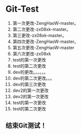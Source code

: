 # Git-Test
1. 第一次更改-ZengHaoW-master。
2. 第二次更改-zx08xk-master。
3. 第三更改-zx08xk-master。
4. 第四次更改-ZengHaoW-master。
5. 第五次更改-ZengHaoW-master
6. 第六次更改-zx08xk
6. test的第一次更改
6. test的第二次更改
7. dev的更改。。。。。。
8. dev的第二次更改。。。
8. dev的第三次更改
8. dev2的第一次更改
8. dev2的第一次更改
6. test的第一次更改
6. test的第二次更改

## 结束Git测试！
